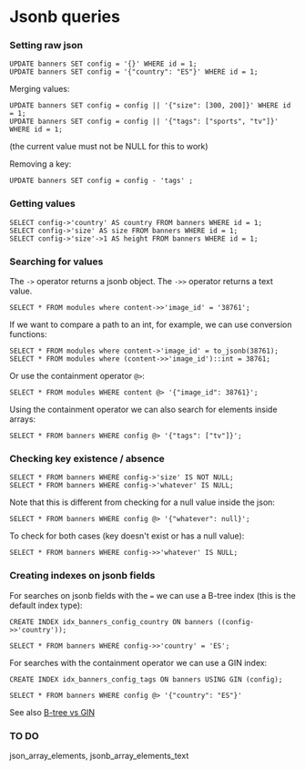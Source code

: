 Jsonb queries
==============

### Setting raw json

```
UPDATE banners SET config = '{}' WHERE id = 1;
UPDATE banners SET config = '{"country": "ES"}' WHERE id = 1;
```

Merging values:

```
UPDATE banners SET config = config || '{"size": [300, 200]}' WHERE id = 1;
UPDATE banners SET config = config || '{"tags": ["sports", "tv"]}' WHERE id = 1;
```

(the current value must not be NULL for this to work)

Removing a key:

```
UPDATE banners SET config = config - 'tags' ;
```

### Getting values

```
SELECT config->'country' AS country FROM banners WHERE id = 1;
SELECT config->'size' AS size FROM banners WHERE id = 1;
SELECT config->'size'->1 AS height FROM banners WHERE id = 1;
```

### Searching for values

The `->` operator returns a jsonb object. The `->>` operator returns a text value.

```
SELECT * FROM modules where content->>'image_id' = '38761';  
```

If we want to compare a path to an int, for example, we can use conversion functions:
```
SELECT * FROM modules where content->'image_id' = to_jsonb(38761);
SELECT * FROM modules where (content->>'image_id')::int = 38761;
```

Or use the containment operator `@>`:

```
SELECT * FROM modules WHERE content @> '{"image_id": 38761}';
```

Using the containment operator we can also search for elements inside arrays:

```
SELECT * FROM banners WHERE config @> '{"tags": ["tv"]}';
```


### Checking key existence / absence

```
SELECT * FROM banners WHERE config->'size' IS NOT NULL;
SELECT * FROM banners WHERE config->'whatever' IS NULL;
```

Note that this is different from checking for a null value inside the json:

```
SELECT * FROM banners WHERE config @> '{"whatever": null}';
```

To check for both cases (key doesn't exist or has a null value):

```
SELECT * FROM banners WHERE config->>'whatever' IS NULL;
```



### Creating indexes on jsonb fields

For searches on jsonb fields with the `=` we can use a B-tree index (this is the default index type):

```
CREATE INDEX idx_banners_config_country ON banners ((config->>'country'));

SELECT * FROM banners WHERE config->>'country' = 'ES';
```

For searches with the containment operator we can use a GIN index:
```
CREATE INDEX idx_banners_config_tags ON banners USING GIN (config);

SELECT * FROM banners WHERE config @> '{"country": "ES"}'
```

See also [B-tree vs GIN](https://bitnine.net/blog-postgresql/postgresql-internals-jsonb-type-and-its-indexes/)

### TO DO

json_array_elements, jsonb_array_elements_text
